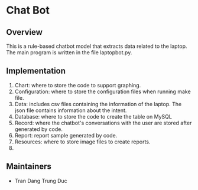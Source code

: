 # Chat Bot

## Overview
  This is a rule-based chatbot model that extracts data related to the laptop. The main program is written in the file laptopbot.py.

## Implementation
1. Chart: where to store the code to support graphing.
2. Configuration: where to store the configuration files when running make file.
3. Data: includes csv files containing the information of the laptop. The json file contains information about the intent.
4. Database: where to store the code to create the table on MySQL
5. Record: where the chatbot's conversations with the user are stored after generated by code.
6. Report: report sample generated by code.
7. Resources: where to store image files to create reports.
8. 
## Maintainers
* Tran Dang Trung Duc
